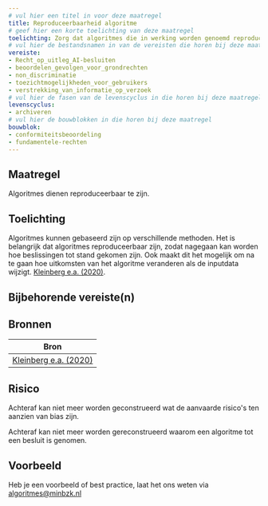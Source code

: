```yaml
---
# vul hier een titel in voor deze maatregel
title: Reproduceerbaarheid algoritme
# geef hier een korte toelichting van deze maatregel
toelichting: Zorg dat algoritmes die in werking worden genoemd reproduceerbaar zijn, zodat bekend is hoe beslissingen tot stand gekomen zijn.
# vul hier de bestandsnamen in van de vereisten die horen bij deze maatregel
vereiste:
- Recht_op_uitleg_AI-besluiten
- beoordelen_gevolgen_voor_grondrechten
- non_discriminatie
- toezichtmogelijkheden_voor_gebruikers
- verstrekking_van_informatie_op_verzoek
# vul hier de fasen van de levenscyclus in die horen bij deze maatregel
levenscyclus: 
- archiveren
# vul hier de bouwblokken in die horen bij deze maatregel
bouwblok: 
- conformiteitsbeoordeling
- fundamentele-rechten
---
```


<!-- Let op! onderstaande regel met 'tags' niet weghalen! Deze maakt automatisch de knopjes op basis van de metadata  -->
<!-- tags -->

## Maatregel
<!-- Vul hier een omschrijving in van wat deze maatregel inhoudt. -->
Algoritmes dienen reproduceerbaar te zijn.

## Toelichting 
<!-- Geef hier een toelichting van deze maatregel -->
Algoritmes kunnen gebaseerd zijn op verschillende methoden. Het is belangrijk dat algoritmes reproduceerbaar zijn, zodat nagegaan kan worden hoe beslissingen tot stand gekomen zijn. Ook maakt dit het mogelijk om na te gaan hoe uitkomsten van het algoritme veranderen als de inputdata wijzigt.
[Kleinberg e.a. (2020)](https://www.pnas.org/doi/full/10.1073/pnas.1912790117?doi=10.1073%2Fpnas.1912790117).

## Bijbehorende vereiste(n)
<!-- Hier volgt een lijst met vereisten op basis van de in de metadata ingevulde vereiste -->

<!-- Let op! onderstaande regel met 'list_vereisten_on_maatregelen_page' niet weghalen! Deze maakt automatisch een lijst van bijbehorende verseisten op basis van de metadata  -->
<!-- list_vereisten_on_maatregelen_page -->

## Bronnen 
<!-- Vul hier de relevante bronnen in voor deze maatregel -->

| Bron                        |
|-----------------------------|
| [Kleinberg e.a. (2020)](https://www.pnas.org/doi/full/10.1073/pnas.1912790117?doi=10.1073%2Fpnas.1912790117) |

## Risico 
<!-- vul hier het specifieke risico in dat kan worden gemitigeerd met behulp van deze maatregel -->

Achteraf kan niet meer worden geconstrueerd wat de aanvaarde risico's ten aanzien van bias zijn.

Achteraf kan niet meer worden gereconstrueerd waarom een algoritme tot een besluit is genomen.

## Voorbeeld
<!-- Voeg hier een voorbeeld toe, door er bijvoorbeeld naar te verwijzen -->

Heb je een voorbeeld of best practice, laat het ons weten via [algoritmes@minbzk.nl](mailto:algoritmes@minbzk.nl)

